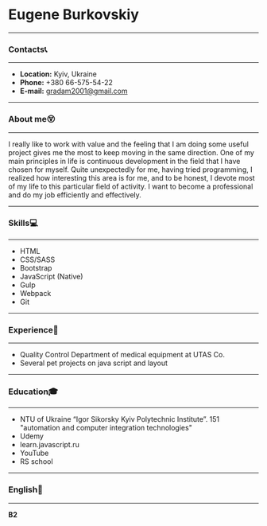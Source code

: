 # Eugene Burkovskiy
***
### Contacts📞
***
- **Location:** Kyiv, Ukraine
- **Phone:** +380 66-575-54-22
- **E-mail:** gradam2001@gmail.com
***
### About me😵
***
I really like to work with value and the feeling that I am doing some useful project gives me the most to keep moving in the same direction. One of my main principles in life is continuous development in the field that I have chosen for myself. Quite unexpectedly for me, having tried programming, I realized how interesting this area is for me, and to be honest, I devote most of my life to this particular field of activity. I want to become a professional and do my job efficiently and effectively.
***
### Skills💻
***
- HTML
- CSS/SASS
- Bootstrap
- JavaScript (Native)
- Gulp
- Webpack
- Git
***
### Experience💼
***
- Quality Control Department of medical equipment at UTAS Co.
- Several pet projects on java script and layout
***
### Education🎓
***
- NTU of Ukraine “Igor Sikorsky Kyiv Polytechnic Institute”. 151 "automation and computer integration technologies"
- Udemy
- learn.javascript.ru
- YouTube
- RS school
***
### English💬
***
**B2**
